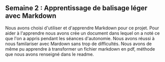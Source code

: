 ## Semaine 2 : Apprentissage de balisage léger avec Markdown

Nous avons choisi d\'utiliser et d\'apprendre Markdown pour ce projet. Pour aider à l'apprendre nous avons crée un document dans lequel on a noté ce que l'on a appris pendant les séances d'autonomie. Nous avons réussi à nous familariser avec Mardown sans trop de difficultés. Nous avons de même pu apprendre à transformer un fichier markdown en pdf, méthode que nous avons renseigné dans le readme.